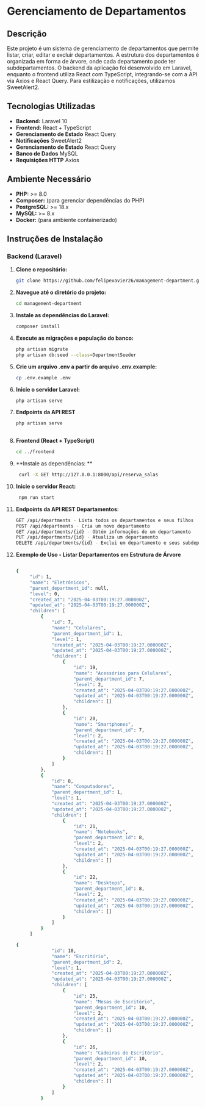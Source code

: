 # Gerenciamento de Departamentos

## Descrição

Este projeto é um sistema de gerenciamento de departamentos que permite listar, criar, editar e excluir departamentos. A estrutura dos departamentos é organizada em forma de árvore, onde cada departamento pode ter subdepartamentos. O backend da aplicação foi desenvolvido em Laravel, enquanto o frontend utiliza React com TypeScript, integrando-se com a API via Axios e React Query. Para estilização e notificações, utilizamos SweetAlert2.

## Tecnologias Utilizadas

- **Backend:** Laravel 10
- **Frontend:** React + TypeScript
- **Gerenciamento de Estado** React Query
- **Notificações** SweetAlert2
- **Gerenciamento de Estado** React Query
- **Banco de Dados** MySQL
- **Requisições HTTP** Axios


## Ambiente Necessário

- **PHP:** >= 8.0 
- **Composer:** (para gerenciar dependências do PHP)
- **PostgreSQL:** >= 18.x
- **MySQL:** >= 8.x
- **Docker:**  (para ambiente containerizado)

## Instruções de Instalação

### Backend (Laravel)

1. **Clone o repositório:**
   ```bash
   git clone https://github.com/felipexavier26/management-department.git

2. **Navegue até o diretório do projeto:**
   ```bash
   cd management-department

3. **Instale as dependências do Laravel:**
   ```bash
   composer install

4. **Execute as migrações e população do banco:**
   ```bash
   php artisan migrate
   php artisan db:seed --class=DepartmentSeeder

5. **Crie um arquivo .env a partir do arquivo .env.example:**
   ```bash
   cp .env.example .env

6. **Inicie o servidor Laravel:**
   ```bash
   php artisan serve

7. **Endpoints da API REST**<br>
    ```bash
   php artisan serve
  
    
8. **Frontend (React + TypeScript)**
   ```bash
   cd ../frontend

9. **Instale as dependências: **
   ```bash
    curl -X GET http://127.0.0.1:8000/api/reserva_salas

9. **Inicie o servidor React:**
   ```bash
    npm run start

1. **Endpoints da API REST Departamentos:**
   ```bash
   GET /api/departments - Lista todos os departamentos e seus filhos
   POST /api/departments - Cria um novo departamento
   GET /api/departments/{id} - Obtém informações de um departamento
   PUT /api/departments/{id} - Atualiza um departamento
   DELETE /api/departments/{id} - Exclui um departamento e seus subdepartamentos

2. **Exemplo de Uso - Listar Departamentos em Estrutura de Árvore**
   ```bash

   {
        "id": 1,
        "name": "Eletrônicos",
        "parent_department_id": null,
        "level": 0,
        "created_at": "2025-04-03T00:19:27.000000Z",
        "updated_at": "2025-04-03T00:19:27.000000Z",
        "children": [
            {
                "id": 7,
                "name": "Celulares",
                "parent_department_id": 1,
                "level": 1,
                "created_at": "2025-04-03T00:19:27.000000Z",
                "updated_at": "2025-04-03T00:19:27.000000Z",
                "children": [
                    {
                        "id": 19,
                        "name": "Acessórios para Celulares",
                        "parent_department_id": 7,
                        "level": 2,
                        "created_at": "2025-04-03T00:19:27.000000Z",
                        "updated_at": "2025-04-03T00:19:27.000000Z",
                        "children": []
                    },
                    {
                        "id": 20,
                        "name": "Smartphones",
                        "parent_department_id": 7,
                        "level": 2,
                        "created_at": "2025-04-03T00:19:27.000000Z",
                        "updated_at": "2025-04-03T00:19:27.000000Z",
                        "children": []
                    }
                ]
            },
            {
                "id": 8,
                "name": "Computadores",
                "parent_department_id": 1,
                "level": 1,
                "created_at": "2025-04-03T00:19:27.000000Z",
                "updated_at": "2025-04-03T00:19:27.000000Z",
                "children": [
                    {
                        "id": 21,
                        "name": "Notebooks",
                        "parent_department_id": 8,
                        "level": 2,
                        "created_at": "2025-04-03T00:19:27.000000Z",
                        "updated_at": "2025-04-03T00:19:27.000000Z",
                        "children": []
                    },
                    {
                        "id": 22,
                        "name": "Desktops",
                        "parent_department_id": 8,
                        "level": 2,
                        "created_at": "2025-04-03T00:19:27.000000Z",
                        "updated_at": "2025-04-03T00:19:27.000000Z",
                        "children": []
                    }
                ]
            }
        ]
   
   {
                "id": 10,
                "name": "Escritório",
                "parent_department_id": 2,
                "level": 1,
                "created_at": "2025-04-03T00:19:27.000000Z",
                "updated_at": "2025-04-03T00:19:27.000000Z",
                "children": [
                    {
                        "id": 25,
                        "name": "Mesas de Escritório",
                        "parent_department_id": 10,
                        "level": 2,
                        "created_at": "2025-04-03T00:19:27.000000Z",
                        "updated_at": "2025-04-03T00:19:27.000000Z",
                        "children": []
                    },
                    {
                        "id": 26,
                        "name": "Cadeiras de Escritório",
                        "parent_department_id": 10,
                        "level": 2,
                        "created_at": "2025-04-03T00:19:27.000000Z",
                        "updated_at": "2025-04-03T00:19:27.000000Z",
                        "children": []
                    }
                ]
            }

<br><br><br>











